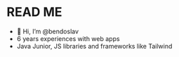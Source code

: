 # READ ME
- 👋 Hi, I’m @bendoslav
- 6  years experiences with web apps
- Java Junior, JS libraries and frameworks like Tailwind
